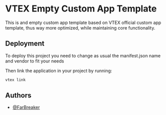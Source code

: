 
# VTEX Empty Custom App Template

This is and empty custom app template based on VTEX official custom app template,
thus way more optimized, while maintaining core functionality.




## Deployment

To deploy this project you need to change as usual the manifest.json name and vendor to fit your needs

Then link the application in your project by running: 
```bash
vtex link 
```


## Authors

- [@FarBreaker](https://github.com/FarBreaker)



